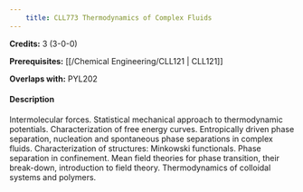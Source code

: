 ```yaml
---
    title: CLL773 Thermodynamics of Complex Fluids
---
```

**Credits:** 3 (3-0-0)



**Prerequisites:** [[/Chemical Engineering/CLL121 | CLL121]]

**Overlaps with:** PYL202

#### Description 
Intermolecular forces. Statistical mechanical approach to thermodynamic potentials. Characterization of free energy curves. Entropically driven phase separation, nucleation and spontaneous phase separations in complex fluids. Characterization of structures: Minkowski functionals. Phase separation in confinement. Mean field theories for phase transition, their break-down, introduction to field theory. Thermodynamics of colloidal systems and polymers.